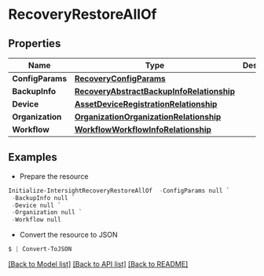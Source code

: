 # RecoveryRestoreAllOf
## Properties

Name | Type | Description | Notes
------------ | ------------- | ------------- | -------------
**ConfigParams** | [**RecoveryConfigParams**](RecoveryConfigParams.md) |  | [optional] 
**BackupInfo** | [**RecoveryAbstractBackupInfoRelationship**](RecoveryAbstractBackupInfoRelationship.md) |  | [optional] 
**Device** | [**AssetDeviceRegistrationRelationship**](AssetDeviceRegistrationRelationship.md) |  | [optional] 
**Organization** | [**OrganizationOrganizationRelationship**](OrganizationOrganizationRelationship.md) |  | [optional] 
**Workflow** | [**WorkflowWorkflowInfoRelationship**](WorkflowWorkflowInfoRelationship.md) |  | [optional] 

## Examples

- Prepare the resource
```powershell
Initialize-IntersightRecoveryRestoreAllOf  -ConfigParams null `
 -BackupInfo null `
 -Device null `
 -Organization null `
 -Workflow null
```

- Convert the resource to JSON
```powershell
$ | Convert-ToJSON
```

[[Back to Model list]](../README.md#documentation-for-models) [[Back to API list]](../README.md#documentation-for-api-endpoints) [[Back to README]](../README.md)

